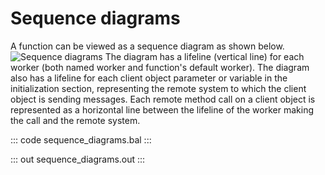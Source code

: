 # Sequence diagrams

A function can be viewed as a sequence diagram as shown below.
![Sequence diagrams](/learn/by-example/images/sequence-diagram.png "Sequence Diagram")
The diagram has a lifeline (vertical line) for each worker (both named worker and function's default worker). The diagram also has a lifeline for each client object parameter or variable in the initialization section, representing the remote system to which the client object is sending messages. Each remote method call on a client object is represented as a horizontal line between the lifeline of the worker making the call and the remote system.

::: code sequence_diagrams.bal :::

::: out sequence_diagrams.out :::